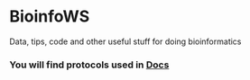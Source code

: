 # BioinfoWS
Data, tips, code and other useful stuff for doing bioinformatics

### You will find protocols used in [Docs](https://github.com/avera1988/BioinfoWS/tree/master/Docs)
